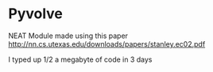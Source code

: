 # Pyvolve

NEAT Module made using this paper http://nn.cs.utexas.edu/downloads/papers/stanley.ec02.pdf

I typed up 1/2 a megabyte of code in 3 days
